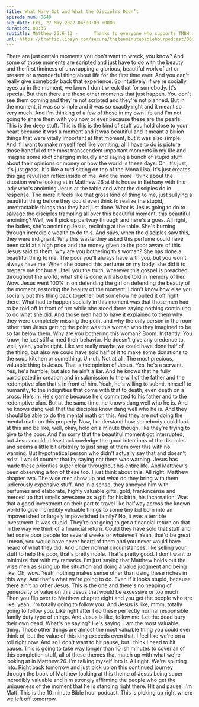 ```yaml
---
title: What Mary Got and What the Disciples Didn’t
episode_num: 0640
pub_date: Fri, 27 May 2022 04:00:00 +0000
duration: 08:35
subtitle: Matthew 26:6-13 -      Thanks to everyone who supports TMBH at  You're the reason we can all do this together!  Music written and performed by .
url: https://traffic.libsyn.com/secure/thetenminutebiblehourpodcast/0640__What_Mary_Got_and_What_the_Disciples_Didnt.mp3
---
```


 There are just certain moments you don't want to wreck, you know? And some of those moments are scripted and just have to do with the beauty and the first timiness of unwrapping a glorious, beautiful work of art or present or a wonderful thing about life for the first time ever. And you can't really give somebody back that experience. So intuitively, if we're socially eyes up in the moment, we know I don't wreck that for somebody. It's special. But then there are these other moments that just happen. You don't see them coming and they're not scripted and they're not planned. But in the moment, it was so simple and it was so exactly right and it meant so very much. And I'm thinking of a few of those in my own life and I'm not going to share them with you now or ever because these are the pearls. This is the deep stuff. This is this is the kind of stuff you hold close to your heart because it was a moment and it was beautiful and it meant a billion things that were vitally important at that moment, but it was also simple. And if I want to make myself feel like vomiting, all I have to do is picture those handful of the most transcendent important moments in my life and imagine some idiot charging in loudly and saying a bunch of stupid stuff about their opinions or money or how the world is these days. Oh, it's just, it's just gross. It's like a turd sitting on top of the Mona Lisa. It's just creates this gag revulsion reflex inside of me. And the more I think about the situation we're looking at in Matthew 26 at this house in Bethany with this lady who's anointing Jesus at the table and what the disciples do in response. The more it feels like that gross kind of thing to me, just sullying a beautiful thing before they could even think to realize the stupid, unretractable things that they had just done. What is Jesus going to do to salvage the disciples trampling all over this beautiful moment, this beautiful anointing? Well, we'll pick up partway through and here's a goes. All right, the ladies, she's anointing Jesus, reclining at the table. She's burning through incredible wealth to do this. And says, when the disciples saw this, they were indignant. Why this waste they asked this perfume could have been sold at a high price and the money given to the poor aware of this Jesus said to them, why are you bothering this woman? She has done a beautiful thing to me. The poor you'll always have with you, but you won't always have me. When she poured this perfume on my body, she did it to prepare me for burial. I tell you the truth, wherever this gospel is preached throughout the world, what she is done will also be told in memory of her. Wow. Jesus went 100% in on defending the girl on defending the beauty of the moment, restoring the beauty of the moment. I don't know how else you socially put this thing back together, but somehow he pulled it off right there. What had to happen socially in this moment was that those men had to be told off in front of her while she stood there saying nothing continuing to do what she did. And those men had to have it explained to them why they were completely missing the point and why the only person in the room other than Jesus getting the point was this woman who they imagined to be so far below them. Why are you bothering this woman? Boom. Instantly. You know, he just stiff armed their behavior. He doesn't give any credence to, well, yeah, you're right. Like we really maybe we could have done half of the thing, but also we could have sold half of it to make some donations to the soup kitchen or something. Uh-uh. Not at all. The most precious, valuable thing is Jesus. That is the opinion of Jesus. Yes, he's a servant. Yes, he's humble, but also he ain't a liar. And he knows that he fully participated in creation and in submission to the will of the father and the redemptive plan that's in front of him. Yeah, he's willing to submit himself to humanity, to the indignities that come with that to death, even death on a cross. He's in. He's game because he's committed to his father and to the redemptive plan. But at the same time, he knows dang well who he is. And he knows dang well that the disciples know dang well who he is. And they should be able to do the mental math on this. And they are not doing the mental math on this properly. Now, I understand how somebody could look at this and be like, well, okay, hold on a minute though, like they're trying to give to the poor. And I'm sorry that the beautiful moment got interrupted, but Jesus could at least acknowledge the good intentions of the disciples and seems a little bit arbitrary to just snap at them over this with no warning. But hypothetical person who didn't actually say that and doesn't exist. I would counter that by saying not there was warning. Jesus has made these priorities super clear throughout his entire life. And Matthew's been observing a ton of these too. I just think about this. All right. Matthew chapter two. The wise men show up and what do they bring with them ludicrously expensive stuff. And in a sense, they annoyed him with perfumes and elaborate, highly valuable gifts, gold, frankincense and merced up that smells awesome as a gift for his birth, his incarnation. Was that a good investment on their part to travel like halfway across the known world to give incredibly valuable things to some tiny kid born into an impoverished or largely impoverished family? No, it was a terrible investment. It was stupid. They're not going to get a financial return on that in the way we think of a financial return. Could they have sold that stuff and fed some poor people for several weeks or whatever? Yeah, that'd be great. I mean, you would have never heard of them and you never would have heard of what they did. And under normal circumstances, like selling your stuff to help the poor, that's pretty noble. That's pretty good. I don't want to minimize that with my remarks. I'm just saying that Matthew holds out the wise men as sizing up the situation and doing a value judgment and being like, Oh, wow. Yeah, nothing makes sense other than using these riches in this way. And that's what we're going to do. Even if it looks stupid, because there ain't no other Jesus. This is the one and there's no heaping of generosity or value on this Jesus that would be excessive or too much. Then you flip over to Matthew chapter eight and you get the people who are like, yeah, I'm totally going to follow you. And Jesus is like, mmm, totally going to follow you. Like right after I do these perfectly normal responsible family duty type of things. And Jesus is like, follow me. Let the dead bury their own dead. What's he saying? He's saying, I am the most valuable thing. Those other things are almost the most valuable thing you could ever think of, but the value of this king exceeds even that. I feel like we're on a roll right now. And so I don't want to hit pause, but I think I need to hit pause. This is going to take way longer than 10 ish minutes to cover all of this completion stuff, all of these themes that match up with what we're looking at in Matthew 26. I'm talking myself into it. All right. We're splitting into. Right back tomorrow and just pick up on this continued journey through the book of Matthew looking at this theme of Jesus being super incredibly valuable and him strongly affirming the people who get the uniqueness of the moment that he is standing right there. Hit and pause. I'm Matt. This is the 10 minute Bible hour podcast. This is picking up right where we left off tomorrow.
